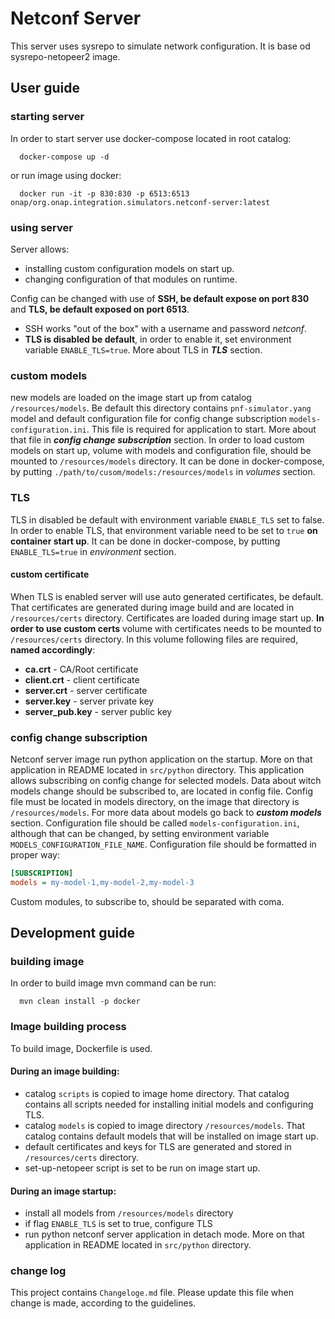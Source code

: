 # Netconf Server
This server uses sysrepo to simulate network configuration.
It is base od sysrepo-netopeer2 image.

## User guide
### starting server
In order to start server use docker-compose located in root catalog:
```shell
  docker-compose up -d
```
or run image using docker:
```shell
  docker run -it -p 830:830 -p 6513:6513 onap/org.onap.integration.simulators.netconf-server:latest
```

### using server
Server allows:
 - installing custom configuration models on start up.
 - changing configuration of that modules on runtime.

Config can be changed with use of **SSH, be default expose on port 830**
and **TLS, be default exposed on port 6513**.
- SSH works "out of the box" with a username and password *netconf*.
- **TLS is disabled be default**, 
  in order to enable it, set environment variable `ENABLE_TLS=true`.
  More about TLS in ***TLS*** section. 

### custom models
new models are loaded on the image start up from catalog `/resources/models`.
Be default this directory contains `pnf-simulator.yang` model and
default configuration file for config change subscription `models-configuration.ini`.
This file is required for application to start.
More about that file in ***config change subscription*** section.
In order to load custom models on start up,
volume with models and configuration file, should be mounted to `/resources/models` directory.
It can be done in docker-compose, by putting 
`./path/to/cusom/models:/resources/models` in *volumes* section.

### TLS
TLS in disabled be default with environment variable `ENABLE_TLS` set to false.
In order to enable TLS, that environment variable need to be set to `true` 
**on container start up**.
It can be done in docker-compose, 
by putting `ENABLE_TLS=true` in *environment* section.

#### custom certificate
When TLS is enabled server will use auto generated certificates, be default.
That certificates are generated during image build and 
are located in `/resources/certs` directory.
Certificates are loaded during image start up.
**In order to use custom certs**
volume with certificates needs to be mounted to `/resources/certs` directory.
In this volume following files are required, **named accordingly**:
- **ca.crt** - CA/Root certificate
- **client.crt** - client certificate
- **server.crt** - server certificate
- **server.key** - server private key
- **server_pub.key** -  server public key

### config change subscription
Netconf server image run python application on the startup.
More on that application in README located in `src/python` directory.
This application allows subscribing on config change for selected models.
Data about witch models change should be subscribed to, are located in config file.
Config file must be located in models directory, on the image that directory is  `/resources/models`.
For more data about models go back to ***custom models*** section.
Configuration file should be called `models-configuration.ini`, 
although that can be changed, by setting environment variable `MODELS_CONFIGURATION_FILE_NAME`.
Configuration file should be formatted in proper way:
```ini
[SUBSCRIPTION]
models = my-model-1,my-model-2,my-model-3
```
Custom modules, to subscribe to, should be separated with coma.  

## Development guide 
### building image
In order to build image mvn command can be run:
```shell
  mvn clean install -p docker 
```

### Image building process
To build image, Dockerfile is used.

#### During an image building:
 - catalog `scripts` is copied to image home directory.
   That catalog contains all scripts needed for
   installing initial models and configuring TLS.
 - catalog `models`  is copied to image directory `/resources/models`.
   That catalog contains default models 
   that will be installed on image start up.
 - default certificates and keys for TLS are generated and 
   stored in `/resources/certs` directory.
 - set-up-netopeer script is set to be run on image start up.

#### During an image startup:
 - install all models from `/resources/models` directory
 - if flag `ENABLE_TLS` is set to true, configure TLS 
 - run python netconf server application in detach mode.
 More on that application in README located in `src/python` directory.
    

### change log
This project contains `Changeloge.md` file.
Please update this file when change is made,
according to the guidelines.
